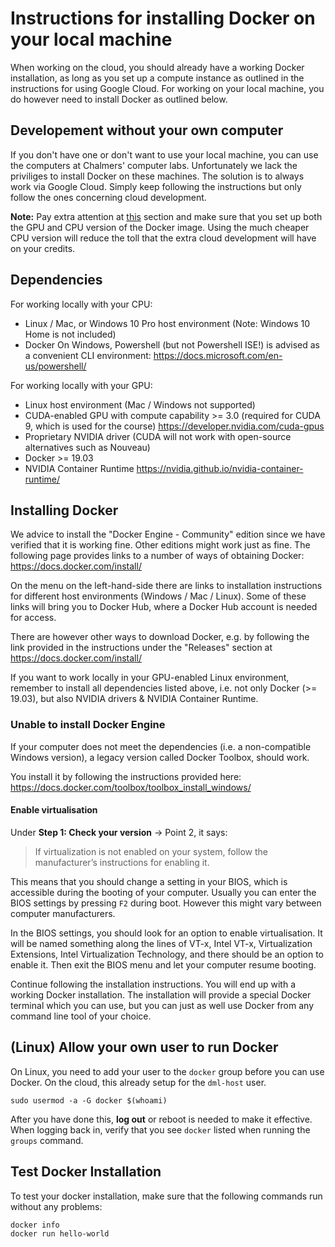 # Instructions for installing Docker on your local machine
When working on the cloud, you should already have a working Docker installation, as long as you set up a compute instance as outlined in the instructions for using Google Cloud. For working on your local machine, you do however need to install Docker as outlined below.

## Developement without your own computer
If you don't have one or don't want to use your local machine, you can use the computers at Chalmers' computer labs.
Unfortunately we lack the priviliges to install Docker on these machines. The solution is to always work via Google Cloud.
Simply keep following the instructions but only follow the ones concerning cloud development.

**Note:** Pay extra attention at [this](https://github.com/JulianoLagana/deep-machine-learning/blob/master/Instructions/03_using_google_cloud.md#5-if-needed-create-a-cpu-only-instance)
section and make sure that you set up both the GPU and CPU version of the Docker image.
Using the much cheaper CPU version will reduce the toll that the extra cloud development will have on your credits.

## Dependencies
For working locally with your CPU:
* Linux / Mac, or Windows 10 Pro host environment (Note: Windows 10 Home is not included)
* Docker
On Windows, Powershell (but not Powershell ISE!) is advised as a convenient CLI environment:
https://docs.microsoft.com/en-us/powershell/

For working locally with your GPU:
* Linux host environment (Mac / Windows not supported)
* CUDA-enabled GPU with compute capability >= 3.0 (required for CUDA 9, which is used for the course) https://developer.nvidia.com/cuda-gpus
* Proprietary NVIDIA driver (CUDA will not work with open-source alternatives such as Nouveau)
* Docker >= 19.03
* NVIDIA Container Runtime https://nvidia.github.io/nvidia-container-runtime/

## Installing Docker
We advice to install the "Docker Engine - Community" edition since we have verified that it is working fine. Other editions might work just as fine.
The following page provides links to a number of ways of obtaining Docker:
https://docs.docker.com/install/

On the menu on the left-hand-side there are links to installation instructions for different host environments (Windows / Mac / Linux). Some of these links will bring you to Docker Hub, where a Docker Hub account is needed for access.

There are however other ways to download Docker, e.g. by following the link provided in the instructions under the "Releases" section at https://docs.docker.com/install/

If you want to work locally in your GPU-enabled Linux environment, remember to install all dependencies listed above, i.e. not only Docker (>= 19.03), but also NVIDIA drivers & NVIDIA Container Runtime.

### Unable to install Docker Engine

If your computer does not meet the dependencies (i.e. a non-compatible Windows version), a legacy version called Docker Toolbox, should work.

You install it by following the instructions provided here: https://docs.docker.com/toolbox/toolbox_install_windows/

#### Enable virtualisation
Under **Step 1: Check your version** -> Point 2, it says:

> If virtualization is not enabled on your system, follow the manufacturer’s instructions for enabling it.

This means that you should change a setting in your BIOS, which is accessible during the booting of your computer.
Usually you can enter the BIOS settings by pressing `F2` during boot.
However this might vary between computer manufacturers.

In the BIOS settings, you should look for an option to enable virtualisation.
It will be named something along the lines of VT-x, Intel VT-x, Virtualization Extensions, Intel Virtualization Technology,
and there should be an option to enable it.
Then exit the BIOS menu and let your computer resume booting.


Continue following the installation instructions. You will end up with a working Docker installation.
The installation will provide a special Docker terminal which you can use, but you can just as well use Docker from any command line tool of your choice.


<!-- Windows 10
Install: https://docs.docker.com/docker-for-windows/install/
Test & get started: https://docs.docker.com/docker-for-windows/
During installation - if asked - do not check the option "Use Windows containers instead of Linux containers"
When using docker for the first time, it might ask you to enable "Hyper-V and Container features", which you will have to do. Here is how to manually enable these features (run as administrator):
https://success.docker.com/article/manually-enable-docker-for-windows-prerequisites

Legacy Windows - will run through Linux VM, introduces performance limitations
https://docs.docker.com/toolbox/toolbox_install_windows/
Do Chalmers lab computers have docker installed?
Final solution: work on cloud with CPU instance -->

## (Linux) Allow your own user to run Docker
On Linux, you need to add your user to the `docker` group before you can use Docker. On the cloud, this already setup for the `dml-host` user.
```
sudo usermod -a -G docker $(whoami)
```
After you have done this, **log out** or reboot is needed to make it effective. When logging back in, verify that you see `docker` listed when running the `groups` command.

## Test Docker Installation
To test your docker installation, make sure that the following commands run without any problems:
```
docker info
docker run hello-world
```
